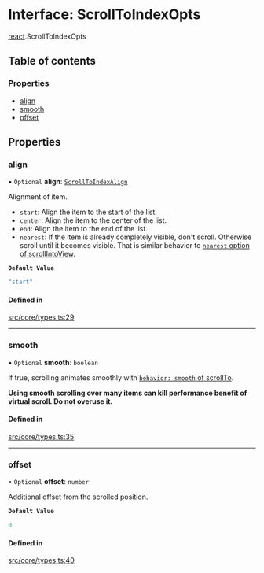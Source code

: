 # Interface: ScrollToIndexOpts

[react](../modules/react.md).ScrollToIndexOpts

## Table of contents

### Properties

- [align](react.ScrollToIndexOpts.md#align)
- [smooth](react.ScrollToIndexOpts.md#smooth)
- [offset](react.ScrollToIndexOpts.md#offset)

## Properties

### align

• `Optional` **align**: [`ScrollToIndexAlign`](../modules/react.md#scrolltoindexalign)

Alignment of item.

- `start`: Align the item to the start of the list.
- `center`: Align the item to the center of the list.
- `end`: Align the item to the end of the list.
- `nearest`: If the item is already completely visible, don't scroll. Otherwise scroll until it becomes visible. That is similar behavior to [`nearest` option of scrollIntoView](https://developer.mozilla.org/en-US/docs/Web/API/Element/scrollIntoView).

**`Default Value`**

```ts
"start"
```

#### Defined in

[src/core/types.ts:29](https://github.com/inokawa/virtua/blob/b44a9200/src/core/types.ts#L29)

___

### smooth

• `Optional` **smooth**: `boolean`

If true, scrolling animates smoothly with [`behavior: smooth` of scrollTo](https://developer.mozilla.org/en-US/docs/Web/API/Element/scrollTo#behavior).

**Using smooth scrolling over many items can kill performance benefit of virtual scroll. Do not overuse it.**

#### Defined in

[src/core/types.ts:35](https://github.com/inokawa/virtua/blob/b44a9200/src/core/types.ts#L35)

___

### offset

• `Optional` **offset**: `number`

Additional offset from the scrolled position.

**`Default Value`**

```ts
0
```

#### Defined in

[src/core/types.ts:40](https://github.com/inokawa/virtua/blob/b44a9200/src/core/types.ts#L40)
